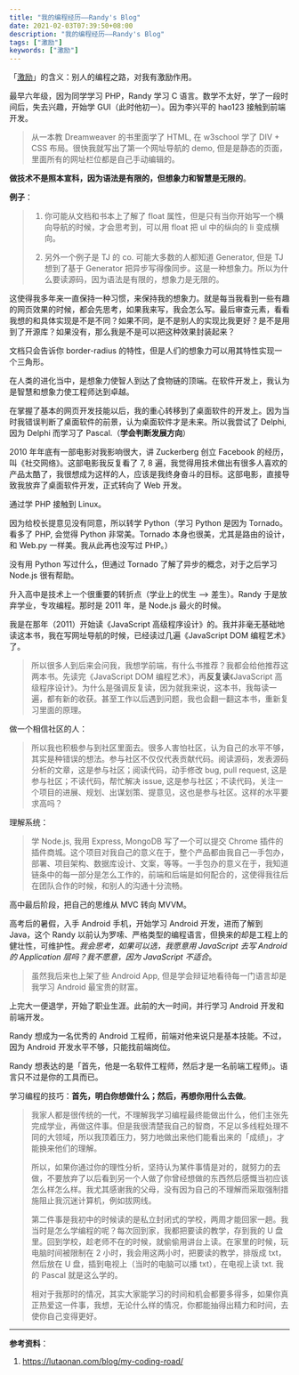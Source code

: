 ```yaml
---
title: "我的编程经历——Randy's Blog"
date: 2021-02-03T07:39:50+08:00
description: "我的编程经历——Randy's Blog"
tags: ["激励"]
keywords: ["激励"]
---
```


「[激励](/tags/激励)」的含义：别人的编程之路，对我有激励作用。

最早六年级，因为同学学习 PHP，Randy 学习 C 语言。数学不太好，学了一段时间后，失去兴趣，开始学 GUI（此时他初一）。因为李兴平的 hao123 接触到前端开发。

> 从一本教 Dreamweaver 的书里面学了 HTML, 在 w3school 学了 DIV + CSS 布局。很快我就写出了第一个网址导航的 demo, 但是是静态的页面，里面所有的网址栏位都是自己手动编辑的。

**做技术不是照本宣科，因为语法是有限的，但想象力和智慧是无限的**。

**例子**：

> 1. 你可能从文档和书本上了解了 float 属性，但是只有当你开始写一个横向导航的时候，才会思考到，可以用 float 把 ul 中的纵向的 li 变成横向。
>
> 2. 另外一个例子是 TJ 的 co. 可能大多数的人都知道 Generator, 但是 TJ 想到了基于 Generator 把异步写得像同步。这是一种想象力。所以为什么要读源码，因为语法是有限的，想象力是无限的。

这使得我多年来一直保持一种习惯，来保持我的想象力。就是每当我看到一些有趣的网页效果的时候，都会先思考，如果我来写，我会怎么写。最后审查元素，看看我想的和具体实现是不是不同？如果不同，是不是别人的实现比我更好？是不是用到了开源库？如果没有，那么我是不是可以把这种效果封装起来？

文档只会告诉你 border-radius 的特性，但是人们的想象力可以用其特性实现一个三角形。

在人类的进化当中，是想象力使智人到达了食物链的顶端。在软件开发上，我认为是智慧和想象力使工程师达到卓越。

在掌握了基本的网页开发技能以后，我的重心转移到了桌面软件的开发上。因为当时我错误判断了桌面软件的前景，认为桌面软件才是未来。所以我尝试了 Delphi, 因为 Delphi 而学习了 Pascal.（**学会判断发展方向**）

2010 年年底有一部电影对我影响很大，讲 Zuckerberg 创立 Facebook 的经历，叫《社交网络》。这部电影我反复看了 7, 8 遍，我觉得用技术做出有很多人喜欢的产品太酷了，我很想成为这样的人，应该是我终身奋斗的目标。这部电影，直接导致我放弃了桌面软件开发，正式转向了 Web 开发。

通过学 PHP 接触到 Linux。

因为给校长提意见没有同意，所以转学 Python（学习 Python 是因为 Tornado。看多了 PHP, 会觉得 Python 非常美。Tornado 本身也很美，尤其是路由的设计，和 Web.py 一样美。我从此再也没写过 PHP。）

没有用 Python 写过什么，但通过 Tornado 了解了异步的概念，对于之后学习 Node.js 很有帮助。

升入高中是技术上一个很重要的转折点（学业上的优生 --> 差生）。Randy 于是放弃学业，专攻编程。那时是 2011 年，是 Node.js 最火的时候。

我是在那年（2011）开始读《JavaScript 高级程序设计》的。我并非毫无基础地读这本书，我在写网址导航的时候，已经读过几遍《JavaScript DOM 编程艺术》了。

> 所以很多人到后来会问我，我想学前端，有什么书推荐？我都会给他推荐这两本书。先读完《JavaScript DOM 编程艺术》，再**反复读**《JavaScript 高级程序设计》。为什么是强调反复读，因为就我来说，这本书，我每读一遍，都有新的收获。甚至工作以后遇到问题，我也会翻一翻这本书，重新复习里面的原理。

做一个相信社区的人：

> 所以我也积极参与到社区里面去。很多人害怕社区，认为自己的水平不够，其实是种错误的想法。参与社区不仅仅代表贡献代码。阅读源码，发表源码分析的文章，这是参与社区；阅读代码，动手修改 bug, pull request, 这是参与社区；不读代码，帮忙解决 issue, 这是参与社区；不读代码，关注一个项目的进展、规划、出谋划策、提意见，这也是参与社区。这样的水平要求高吗？

理解系统：

> 学 Node.js, 我用 Express, MongoDB 写了一个可以提交 Chrome 插件的插件商城。这个项目对我自己的意义在于，整个产品都由我自己一手包办，部署、项目架构、数据库设计、文案，等等。一手包办的意义在于，我知道链条中的每一部分是怎么工作的，前端和后端是如何配合的，这使得我往后在团队合作的时候，和别人的沟通十分流畅。

高中最后阶段，把自己的思维从 MVC 转向 MVVM。

高考后的暑假，入手 Android 手机，开始学习 Android 开发，进而了解到 Java，这个 Randy 以前认为罗嗦、严格类型的编程语言，但换来的却是工程上的健壮性，可维护性。*我会思考，如果可以选，我愿意用 JavaScript 去写 Android 的 Application 层吗？我不愿意，因为 JavaScript 不适合*。

> 虽然我后来也上架了些 Android App, 但是学会辩证地看待每一门语言却是我学习 Android 最宝贵的财富。

上完大一便退学，开始了职业生涯。此前的大一时间，并行学习 Android 开发和前端开发。

Randy 想成为一名优秀的 Android 工程师，前端对他来说只是基本技能。不过，因为 Android 开发水平不够，只能找前端岗位。

Randy 想表达的是「首先，他是一名软件工程师，然后才是一名前端工程师」。语言只不过是你的工具而已。

学习编程的技巧：**首先，明白你想做什么；然后，再想你用什么去做**。

> 我家人都是很传统的一代，不理解我学习编程最终能做出什么，他们主张先完成学业，再做这件事。但是我很清楚我自己的智商，不足以多线程处理不同的大领域，所以我顶着压力，努力地做出来他们能看出来的「成绩」，才能换来他们的理解。
>
> 所以，如果你通过你的理性分析，坚持认为某件事情是对的，就努力的去做，不要放弃了以后看到另一个人做了你曾经想做的东西然后感慨当初应该怎么样怎么样。我尤其感谢我的父母，没有因为自己的不理解而采取强制措施阻止我沉迷计算机，例如拔网线。
>
> 第二件事是我初中的时候读的是私立封闭式的学校，两周才能回家一趟。我当时是怎么学编程的呢？每次回到家，我都把要读的教学，存到我的 U 盘里。回到学校，趁老师不在的时候，就偷偷用讲台上读。在家里的时候，玩电脑时间被限制在 2 小时，我会用这两小时，把要读的教学，排版成 txt，然后放在 U 盘，插到电视上（当时的电脑可以播 txt），在电视上读 txt. 我的 Pascal 就是这么学的。
>
> 相对于我那时的情况，其实大家能学习的时间和机会都要多得多，如果你真正热爱这一件事，我想，无论什么样的情况，你都能抽得出精力和时间，去使你自己变得更好。

---

**参考资料**：

1. <https://lutaonan.com/blog/my-coding-road/>
